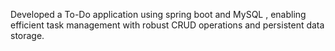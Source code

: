 Developed a To-Do application using spring boot and MySQL , enabling efficient task management with robust CRUD operations and persistent data storage.
